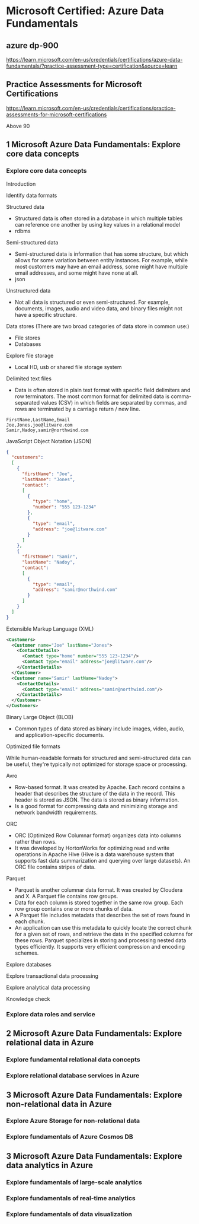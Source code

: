 # Microsoft Certified: Azure Data Fundamentals

## azure dp-900

https://learn.microsoft.com/en-us/credentials/certifications/azure-data-fundamentals/?practice-assessment-type=certification&source=learn

## Practice Assessments for Microsoft Certifications

https://learn.microsoft.com/en-us/credentials/certifications/practice-assessments-for-microsoft-certifications

Above 90

## 1 Microsoft Azure Data Fundamentals: Explore core data concepts

### Explore core data concepts

Introduction

Identify data formats

Structured data

* Structured data is often stored in a database in which multiple tables can reference one another by using key values in a relational model
* rdbms

Semi-structured data

* Semi-structured data is information that has some structure, but which allows for some variation between entity instances. For example, while most customers may have an email address, some might have multiple email addresses, and some might have none at all.
* json

Unstructured data

* Not all data is structured or even semi-structured. For example, documents, images, audio and video data, and binary files might not have a specific structure.

Data stores (There are two broad categories of data store in common use:)

* File stores
* Databases

Explore file storage

* Local HD, usb or shared file storage system

Delimited text files

* Data is often stored in plain text format with specific field delimiters and row terminators. The most common format for delimited data is comma-separated values (CSV) in which fields are separated by commas, and rows are terminated by a carriage return / new line.

```csv
FirstName,LastName,Email
Joe,Jones,joe@litware.com
Samir,Nadoy,samir@northwind.com

```

JavaScript Object Notation (JSON)

```json
{
  "customers":
  [
    {
      "firstName": "Joe",
      "lastName": "Jones",
      "contact":
      [
        {
          "type": "home",
          "number": "555 123-1234"
        },
        {
          "type": "email",
          "address": "joe@litware.com"
        }
      ]
    },
    {
      "firstName": "Samir",
      "lastName": "Nadoy",
      "contact":
      [
        {
          "type": "email",
          "address": "samir@northwind.com"
        }
      ]
    }
  ]
}

```

Extensible Markup Language (XML)

```xml
<Customers>
  <Customer name="Joe" lastName="Jones">
    <ContactDetails>
      <Contact type="home" number="555 123-1234"/>
      <Contact type="email" address="joe@litware.com"/>
    </ContactDetails>
  </Customer>
  <Customer name="Samir" lastName="Nadoy">
    <ContactDetails>
      <Contact type="email" address="samir@northwind.com"/>
    </ContactDetails>
  </Customer>
</Customers>

```

Binary Large Object (BLOB)

* Common types of data stored as binary include images, video, audio, and application-specific documents.


Optimized file formats

While human-readable formats for structured and semi-structured data can be useful, they're typically not optimized for storage space or processing.

Avro

* Row-based format. It was created by Apache. Each record contains a header that describes the structure of the data in the record. This header is stored as JSON. The data is stored as binary information.
* Is a good format for compressing data and minimizing storage and network bandwidth requirements.

ORC

* ORC (Optimized Row Columnar format) organizes data into columns rather than rows. 
* It was developed by HortonWorks for optimizing read and write operations in Apache Hive (Hive is a data warehouse system that supports fast data summarization and querying over large datasets). An ORC file contains stripes of data.

Parquet

* Parquet is another columnar data format. It was created by Cloudera and X. A Parquet file contains row groups. 
* Data for each column is stored together in the same row group. Each row group contains one or more chunks of data. 
* A Parquet file includes metadata that describes the set of rows found in each chunk. 
* An application can use this metadata to quickly locate the correct chunk for a given set of rows, and retrieve the data in the specified columns for these rows. Parquet specializes in storing and processing nested data types efficiently. It supports very efficient compression and encoding schemes.



Explore databases

Explore transactional data processing

Explore analytical data processing

Knowledge check


### Explore data roles and service

## 2 Microsoft Azure Data Fundamentals: Explore relational data in Azure

### Explore fundamental relational data concepts

### Explore relational database services in Azure

## 3 Microsoft Azure Data Fundamentals: Explore non-relational data in Azure

### Explore Azure Storage for non-relational data

### Explore fundamentals of Azure Cosmos DB

## 3 Microsoft Azure Data Fundamentals: Explore data analytics in Azure

### Explore fundamentals of large-scale analytics

### Explore fundamentals of real-time analytics

### Explore fundamentals of data visualization

